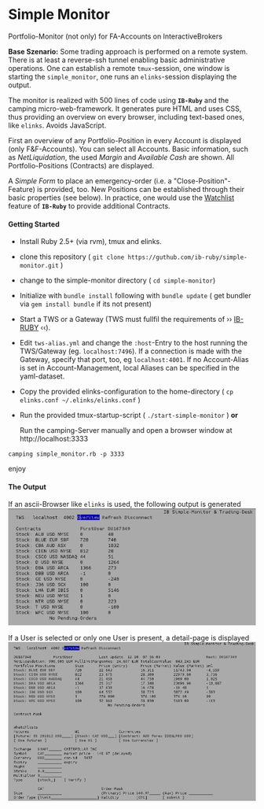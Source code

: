 # Simple Monitor
Portfolio-Monitor (not only) for FA-Accounts on InteractiveBrokers

**Base Szenario:** Some trading approach is performed on a remote system. There is at least a reverse-ssh tunnel enabling basic administrative operations. One can establish a remote `tmux`-session, one window is starting the `simple_monitor`, one runs an `elinks`-session displaying the output. 

The monitor is realized with 500 lines of code using __`IB-Ruby`__ and the camping micro-web-framework. It generates pure HTML and uses CSS, thus providing an overview on every browser, including text-based ones, like `elinks`. Avoids JavaScript.

First an overview of any Portfolio-Position in every Account is displayed (only F&F-Accounts).
You can select all Accounts. Basic information, such as *NetLiquidation*, the used *Margin* and *Available Cash*  are shown.  All Portfolio-Positions  (Contracts) are displayed. 


A *Simple Form* to place an emergency-order (i.e. a "Close-Position"-Feature) is provided, too. New Positions can be established through their basic properties (see below). In practice, one would use the [Watchlist](ib-ruby/ib-ruby/wiki/Watchlists) feature 
of **`IB-Ruby`** to provide additional Contracts. 

#### Getting Started

* Install Ruby 2.5+ (via rvm), tmux and elinks.

* clone this repository ( `git clone https://guthub.com/ib-ruby/simple-monitor.git` )
* change to the simple-monitor directory ( `cd simple-monitor`)

* Initialize with `bundle install` following with `bundle update`   ( get bundler via `gem install bundle` if its not present)

* Start a TWS or a Gateway (TWS must fullfil the requirements of ›› [IB-RUBY]( https://github.com/ib-ruby/ib-ruby/) ‹‹).

* Edit `tws-alias.yml`  and change the `:host`-Entry to the host running the TWS/Gateway (eg. `localhost:7496`).
  If a connection is made with the Gateway, specify that port, too, eg `localhost:4001`. If no Account-Alias is set in 
  Account-Management, local Aliases can be specified in the yaml-dataset.

* Copy the provided elinks-configuration to the home-directory ( `cp elinks.conf ~/.elinks/elinks.conf` )

* Run the provided tmux-startup-script  ( `./start-simple-monitor` )  **or**

  Run the camping-Server manually and open a browser window at http://localhost:3333
```
camping simple_monitor.rb -p 3333
```

enjoy


#### The Output
If an ascii-Browser like `elinks` is used, the following output is generated
![Screenshot](simple-monitor_overview.png)

If a User is selected or only one User is present, a detail-page is displayed
![Screenshot](simple-monitor_detail.png)




